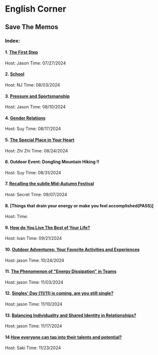 # English Corner
## Save The Memos
### Index:
#### 1. [The First Step](https://u-desu.github.io/udesu.github.io/2024-07-27-English-Corner.html)
Host: Jason
Time: 07/27/2024
#### 2. [School](https://u-desu.github.io/udesu.github.io/2024-08-03-English-Corner.html)
Host: NJ
Time: 08/03/2024
#### 3. [Pressure and Sportsmanship](https://u-desu.github.io/udesu.github.io/2024-08-10-English-Corner.html)
Host: Jason
Time: 08/10/2024
#### 4. [Gender Relations](https://u-desu.github.io/udesu.github.io/2024-08-17-English-Corner.html)
Host: Suy
Time: 08/17/2024
#### 5. [The Special Place in Your Heart](https://u-desu.github.io/udesu.github.io/2024-08-24-English-Corner.html)
Host: Zhi Zhi
Time: 08/24/2024
#### 6. Outdoor Event: Dongling Mountain Hiking !!
Host: Suy
Time: 08/31/2024
#### 7. [Recalling the subtle Mid-Autumn Festival](https://u-desu.github.io/udesu.github.io/2024-09-07-English-Corner.html)
Host: Secret
Time: 09/07/2024
#### 8. [Things that drain your energy or make you feel accomplished(PASS)]
Host: 
Time: 
#### 9. [How do You Live The Best of Your Life?](https://u-desu.github.io/udesu.github.io/2024-09-21-English-Corner.html)
Host: Ivan
Time: 09/21/2024
#### 10. [Outdoor Adventures: Your Favorite Activities and Experiences](https://u-desu.github.io/udesu.github.io/2024-10-26-English-Corner.html)
Host: jason
Time: 10/24/2024
#### 11. [The Phenomenon of "Energy Dissipation" in Teams](https://u-desu.github.io/udesu.github.io/2024-11-03-English-Corner.html)
Host: jason
Time: 11/03/2024
#### 12. [Singles' Day (11/11) is coming, are you still single?](https://u-desu.github.io/udesu.github.io/2024-11-10-English-Corner.html)
Host: jason
Time: 11/10/2024
#### 13. [Balancing Individuality and Shared Identity in Relationships?](https://u-desu.github.io/udesu.github.io/2024-11-17-English-Corner.html)
Host: jason
Time: 11/17/2024
#### 14 [How everyone can tap into their talents and potential?](https://u-desu.github.io/udesu.github.io/2024-11-23-English-Corner.html)
Host: Saki
Time: 11/23/2024

